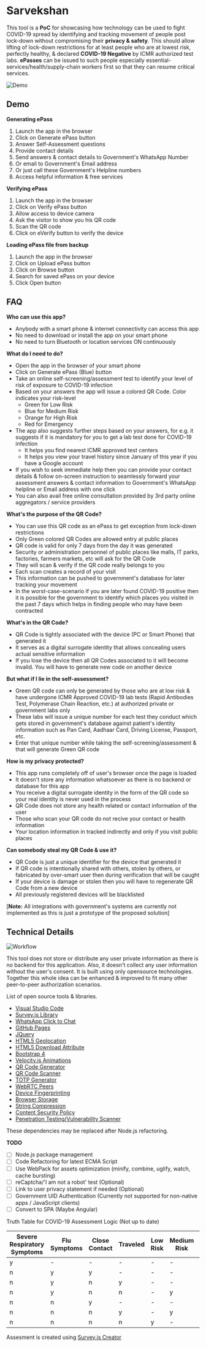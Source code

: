 # Sarvekshan #

This tool is a **PoC** for showcasing how technology can be used to fight COVID-19 spread by identifying and tracking movement of people post lock-down without compromising their **privacy & safety**. This should allow lifting of lock-down restrictions for at least people who are at lowest risk, perfectly healthy, & declared **COVID-19 Negative** by ICMR authorized test labs. **ePasses** can be issued to such people especially essential-services/health/supply-chain workers first so that they can resume critical services.

![Demo](https://github.com/kaizenberg/Sarvekshan/blob/master/assets/img/demo.gif)

## Demo ##

**Generating ePass**
1. Launch the app in the browser
2. Click on Generate ePass button
3. Answer Self-Assessment questions
4. Provide contact details
5. Send answers & contact details to Government's WhatsApp Number
6. Or email to Government's Email address
7. Or just call these Government's Helpline numbers
8. Access helpful information & free services

**Verifying ePass**
1. Launch the app in the browser
2. Click on Verify ePass button
3. Allow access to device camera
4. Ask the visitor to show you his QR code
5. Scan the QR code
6. Click on eVerify button to verify the device

**Loading ePass file from backup**
1. Launch the app in the browser
2. Click on Upload ePass button
3. Click on Browse button
4. Search for saved ePass on your device
5. Click Open button

## FAQ ##

**Who can use this app?**
- Anybody with a smart phone & internet connectivity can access this app
- No need to download or install the app on your smart phone
- No need to turn Bluetooth or location services ON continuously

**What do I need to do?**
- Open the app in the browser of your smart phone
- Click on Generate ePass (Blue) button
- Take an online self-screening/assessment test to identify your level of risk of exposure to COVID-19 infection
- Based on your answers the app will issue a colored QR Code. Color indicates your risk-level
    - Green for Low Risk
    - Blue for Medium Risk
    - Orange for High Risk
    - Red for Emergency
- The app also suggests further steps based on your answers, for e.g. it suggests if it is mandatory for you to get a lab test done for COVID-19 infection
    - It helps you find nearest ICMR approved test centers
    - It helps you view your travel history since January of this year if you have a Google account
- If you wish to seek immediate help then you can provide your contact details & follow on-screen instruction to seamlessly forward your assessment answers & contact information to Government's WhatsApp helpline or Email address with one click
- You can also avail free online consultation provided by 3rd party online aggregators / service providers

**What's the purpose of the QR Code?**
- You can use this QR code as an ePass to get exception from lock-down restrictions
- Only Green colored QR Codes are allowed entry at public places
- QR code is valid for only 7 days from the day it was generated
- Security or administration personnel of public places like malls, IT parks, factories, farmers markets, etc will ask for the QR Code
- They will scan & verify if the QR code really belongs to you
- Each scan creates a record of your visit
- This information can be pushed to government's database for later tracking your movement
- In the worst-case-scenario if you are later found COVID-19 positive then it is possible for the government to identify which places you visited in the past 7 days which helps in finding people who may have been contracted

**What's in the QR Code?**
- QR Code is tightly associated with the device (PC or Smart Phone) that generated it
- It serves as a digital surrogate identity that allows concealing users actual sensitive information 
- If you lose the device then all QR Codes associated to it will become invalid. You will have to generate new code on another device

**But what if I lie in the self-assessment?**
- Green QR code can only be generated by those who are at low risk & have undergone ICMR Approved COVID-19 lab tests (Rapid Antibodies Test, Polymerase Chain Reaction, etc.) at authorized private or government labs only
- These labs will issue a unique number for each test they conduct which gets stored in government's database against patient's identity information such as Pan Card, Aadhaar Card, Driving License, Passport, etc.
- Enter that unique number while taking the self-screening/assessment & that will generate Green QR code

**How is my privacy protected?**
- This app runs completely off of user's browser once the page is loaded
- It doesn't store any information whatsoever as there is no backend or database for this app
- You receive a digital surrogate identity in the form of the QR code so your real identity is never used in the process
- QR Code does not store any health related or contact information of the user
- Those who scan your QR code do not recive your contact or health information
- Your location information in tracked indirectly and only if you visit public places

**Can somebody steal my QR Code & use it?**
- QR Code is just a unique identifier for the device that generated it
- If QR code is intentionally shared with others, stolen by others, or fabricated by over-smart user then during verification that will be caught
- If your device is damage or stolen then you will have to regenerate QR Code from a new device
- All previously registered devices will be blacklisted

[**Note:** All integrations with government's systems are currently not implemented as this is just a prototype of the proposed solution]

## Technical Details ##

![Workflow](https://github.com/kaizenberg/Sarvekshan/blob/master/assets/img/workflow.gif)

This tool does not store or distribute any user private information as there is no backend for this application. Also, it doesn't collect any user information without the user's consent. It is built using only opensource technologies. Together this whole idea can be enhanced & improved to fit many other peer-to-peer authorization scenarios.

List of open source tools & libraries.
- [Visual Studio Code](https://code.visualstudio.com/)
- [Survey.js Library](https://surveyjs.io/Overview/Library)
- [WhatsApp Click to Chat](https://faq.whatsapp.com/en/android/26000030/)
- [GitHub Pages](https://pages.github.com/)
- [JQuery](https://jquery.com/download/)
- [HTML5 Geolocation](https://www.w3schools.com/html/html5_geolocation.asp)
- [HTML5 Download Attribute](https://www.w3schools.com/tags/att_a_download.asp)
- [Bootstrap 4](https://getbootstrap.com/docs/4.4/getting-started/introduction/)
- [Velocity.js Animations](http://velocityjs.org/)
- [QR Code Generator](https://github.com/lifthrasiir/qr.js)
- [QR Code Scanner](https://github.com/robinsonmax/QR-Code-Scanner)
- [TOTP Generator](https://github.com/jiangts/JS-OTP)
- [WebRTC Peers](https://github.com/peers/peerjs)
- [Device Fingerprinting](https://github.com/jackspirou/clientjs)
- [Browser Storage](https://github.com/localForage/localForage)
- [String Compression](https://github.com/pieroxy/lz-string)
- [Content Security Policy](https://developer.mozilla.org/en-US/docs/Web/HTTP/CSP)
- [Penetration Testing/Vulnerability Scanner](https://observatory.mozilla.org/)

These dependencies may be replaced after Node.js refactoring.

**TODO**
- [ ] Node.js package management
- [ ] Code Refactoring for latest ECMA Script
- [ ] Use WebPack for assets optimization (minify, combine, uglify, watch, cache bursting)
- [ ] reCaptcha/'I am not a robot' test (Optional)
- [ ] Link to user privacy statement if needed (Optional)
- [ ] Government UID Authentication (Currently not supported for non-native apps / JavaScript clients)
- [ ] Convert to SPA (Maybe Angular)

Truth Table for COVID-19 Assessment Logic (Not up to date)

|Severe Respiratory Symptoms|Flu Symptoms|Close Contact|Traveled|Low Risk|Medium Risk|High Risk|Emergency|
|-|-|-|-|-|-|-|-|
|y|-|-|-|-|-|-|y|
|n|y|y|-|-|-|y|-|
|n|y|n|y|-|-|y|-|
|n|y|n|n|-|y|-|-|
|n|n|y|-|-|-|y|-|
|n|n|n|y|-|y|-|-|
|n|n|n|n|y|-|-|-|

Assesment is created using [Survey.js Creator](https://surveyjs.io/create-survey)
